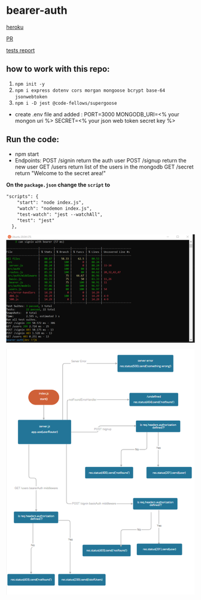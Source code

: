 # bearer-auth

[heroku](https://khamees-bearer-auth.herokuapp.com/api)

[PR](https://github.com/mohammed-khamees/bearer-auth/pull/1)

[tests report](https://github.com/mohammed-khamees/bearer-auth/actions)

## how to work with this repo:

1. `npm init -y`
2. `npm i express dotenv cors morgan mongoose bcrypt base-64 jsonwebtoken`
3. `npm i -D jest @code-fellows/supergoose`

- create .env file and added :
  PORT=3000
  MONGODB_URI=<% your mongon uri %>
  SECRET=<% your json web token secret key %>

## Run the code:

- npm start
- Endpoints:
  POST /signin return the auth user
  POST /signup return the new user
  GET /users return list of the users in the mongodb
  GET /secret return "Welcome to the secret area!"

**On the `package.json` change the `script` to**

```
"scripts": {
    "start": "node index.js",
    "watch": "nodemon index.js",
    "test-watch": "jest --watchAll",
    "test": "jest"
  },

```

![coverage](coverage.png)

![UML](uml3.png)
